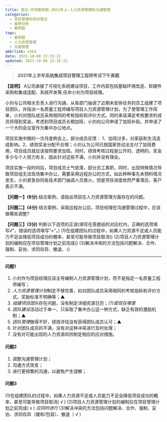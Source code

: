 ```yaml
---
title: 笔记-中项案例题-2021年上-人力资源管理和沟通管理
categories:
  - 项目管理的培训笔记
  - 案例分析
  - 案例题
tags:
  - 案例题
  - 人力资源管理
  - 沟通管理
abbrlink: e3b3
date: 2021-10-08 22:35:22
updated: 2021-10-08 22:35:22
---
```


> **2021年上半年系统集成项目管理工程师考试下午真题**

**【说明】**
A公司承接了可视化系统建设项目，工作内容包括基础环境改造、软硬件采购和集成适配、系统开发等,任命小刘为项目经理。

小刘与公司相关负责人进行沟通，从各部门抽调了近期未安排任务的员工组建了项目团队，并指派一名质量工程师编写项目人力资源管理计划，为了使管理工作简单，小刘对团队成员采用相同的考核指标和评价方式。同时承诺满足考核要求的成员将得到奖金。考虑到项目成员长期加班，小刘向公司申请了加班补贴，并申请了一个大的会议室作为集中办公地点。

项目实施中期的一次月度例会上，部分成员反馈：
1、加班过多，对家庭和生活造成影响。2、绩效奖金分配不合理；小刘认为公司已按国家劳动法支付了加班费用，项目成员就应该按照要求加班。同时，绩效考核过程是公开的、透明的，奖金多少与个人努力有关，因此针对这些不满，小刘并没有理会。

项目实施一段时间后，项目成员士气低落，部分员工离职，同时，出现特殊情况导致项目组无法现场集中办公，需要采用远程办公的方式，如此种种事先未预料情况发生，小刘紧急协同各技术部门抽调人员救火，但是项目进度依然严重落后，客户表示不满。

**【问题一】(8分)**
结合案例，请指出项目在人力资源管理方面存在的问题。

**【问题二】(4分)**
结合案例，采取远程办公后，项目经理在沟通管理过程中，应该做哪些调整?

**【问题三】(3分)**
判断以下选项的正误(填写在答题纸的对应栏内，正确的选项填写√"，错误的选项填写“×"。)
(1)在组建团队的过程中，如果人力资源不足或人员能力不足会降低项目成功的概率，甚至可能导致项目取消()
(2)项目人力资源管理计划的编制应在项目管理计划之前完成()
(3)解决冲突的方法包括问题解决、合作、强制、妥协、求同存异、撤退、（)

<!-- more -->

---

#### 问题1

1. 小刘作为项目经理应该主导编制人力资源管理计划，而不是指定一名质量工程师编写；
2. *人力资源管理计划*制定不够完善，如对团队成员采用相同的考核指标和评价方式，奖励标准不明确等；▲
3. *组建项目团队*存在问题，没有制定详细资源日历；*(?)提现在哪里*
4. *团队建设*活动过于单一，只采取了集中办公这一种方式，缺乏有效的激励机制；▲
5. *团队管理*做得不好，绩效评估没有获得团队成员认可；▲
6. 针对团队成员的不满，没有对这种冲突进行及时处理；
7. 没有对可能出现的人力资源风险制定相应的应对措施。

#### 问题2

1. 调整沟通管理计划；
2. 沟通方式改变；
3. 进行更频繁的沟通，以避免产生误解；

#### 问题3

(1)在组建团队的过程中，如果人力资源不足或人员能力不足会降低项目成功的概率，甚至可能导致项目取消( √ )
(2)项目人力资源管理计划的编制应在项目管理计划之前完成( x ) *应同时进行*
(3)解决冲突的方法包括问题解决、合作、强制、妥协、求同存异（缓和/包容）、撤退（ √ )
